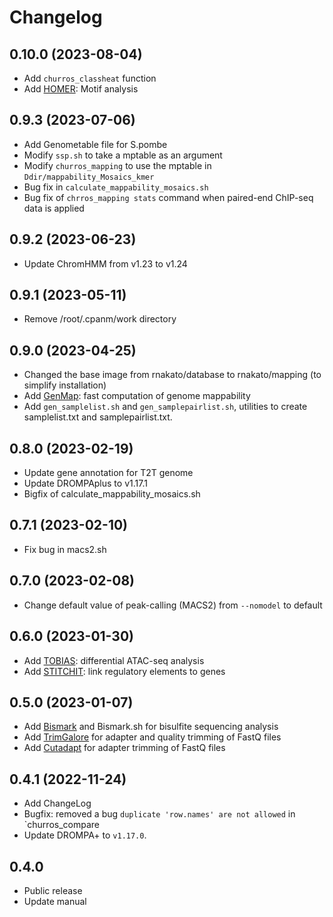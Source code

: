 # Changelog

## 0.10.0 (2023-08-04)
- Add `churros_classheat` function
- Add [HOMER](http://homer.ucsd.edu/homer/): Motif analysis

## 0.9.3 (2023-07-06)
- Add Genometable file for S.pombe
- Modify `ssp.sh` to take a mptable as an argument
- Modify `churros_mapping` to use the mptable in `Ddir/mappability_Mosaics_kmer`
- Bug fix in `calculate_mappability_mosaics.sh`
- Bug fix of `chrros_mapping stats` command when paired-end ChIP-seq data is applied

## 0.9.2 (2023-06-23)
- Update ChromHMM from v1.23 to v1.24

## 0.9.1 (2023-05-11)
- Remove /root/.cpanm/work directory

## 0.9.0 (2023-04-25)
- Changed the base image from rnakato/database to rnakato/mapping (to simplify installation)
- Add [GenMap](https://github.com/cpockrandt/genmap): fast computation of genome mappability
- Add `gen_samplelist.sh` and `gen_samplepairlist.sh`, utilities to create samplelist.txt and samplepairlist.txt.

## 0.8.0 (2023-02-19)
- Update gene annotation for T2T genome
- Update DROMPAplus to v1.17.1
- Bigfix of calculate_mappability_mosaics.sh

## 0.7.1 (2023-02-10)
- Fix bug in macs2.sh

## 0.7.0 (2023-02-08)
- Change default value of peak-calling (MACS2) from `--nomodel` to default

## 0.6.0 (2023-01-30)
- Add [TOBIAS](https://github.com/loosolab/TOBIAS): differential ATAC-seq analysis
- Add [STITCHIT](https://github.com/SchulzLab/STITCHIT): link regulatory elements to genes

## 0.5.0 (2023-01-07)
- Add [Bismark](https://github.com/FelixKrueger/Bismark) and Bismark.sh for bisulfite sequencing analysis
- Add [TrimGalore](https://github.com/FelixKrueger/TrimGalore) for adapter and quality trimming of FastQ files
- Add [Cutadapt](https://cutadapt.readthedocs.io/en/stable/index.html) for adapter trimming of FastQ files

## 0.4.1 (2022-11-24)
- Add ChangeLog
- Bugfix: removed a bug `duplicate 'row.names' are not allowed` in `churros_compare
- Update DROMPA+ to `v1.17.0`.

## 0.4.0
- Public release
- Update manual
